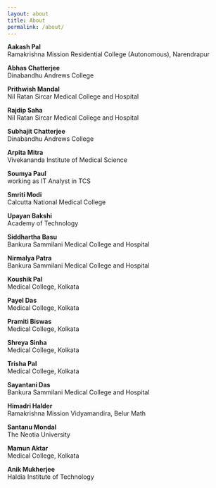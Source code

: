 ```yaml
---
layout: about
title: About
permalink: /about/
---
```

**Aakash Pal**   
Ramakrishna Mission Residential College (Autonomous), Narendrapur   

**Abhas Chatterjee**   
Dinabandhu Andrews College   

**Prithwish Mandal**  
Nil Ratan Sircar Medical College and Hospital   

**Rajdip Saha**  
Nil Ratan Sircar Medical College and Hospital

**Subhajit Chatterjee**  
Dinabandhu Andrews College

**Arpita Mitra**   
Vivekananda Institute of Medical Science   

**Soumya Paul**   
working as IT Analyst in TCS   

**Smriti Modi**   
Calcutta National Medical College   

**Upayan Bakshi**  
Academy of Technology

**Siddhartha Basu**  
Bankura Sammilani Medical College and Hospital

**Nirmalya Patra**  
Bankura Sammilani Medical College and Hospital

**Koushik Pal**  
Medical College, Kolkata   

**Payel Das**  
Medical College, Kolkata

**Pramiti Biswas**  
Medical College, Kolkata

**Shreya Sinha**  
Medical College, Kolkata

**Trisha Pal**  
Medical College, Kolkata

**Sayantani Das**  
Bankura Sammilani Medical College and Hospital

**Himadri Halder**  
Ramakrishna Mission Vidyamandira, Belur Math

**Santanu Mondal**   
The Neotia University    

**Mamun Aktar**   
Medical College, Kolkata 

**Anik Mukherjee**   
Haldia Institute of Technology   
